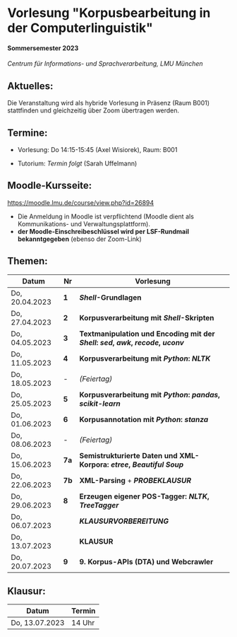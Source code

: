 # Vorlesung "Korpusbearbeitung in der Computerlinguistik"

#### Sommersemester 2023

*Centrum für Informations- und Sprachverarbeitung, LMU München*


## Aktuelles:

Die Veranstaltung wird als hybride Vorlesung in Präsenz (Raum B001) stattfinden und gleichzeitig über Zoom übertragen werden.


## Termine:

- Vorlesung: Do 14:15-15:45 (Axel Wisiorek), Raum: B001

- Tutorium: *Termin folgt* (Sarah Uffelmann)



## Moodle-Kursseite:

https://moodle.lmu.de/course/view.php?id=26894


- Die Anmeldung in Moodle ist verpflichtend (Moodle dient als Kommunikations- und Verwaltungsplattform).
- **der Moodle-Einschreibeschlüssel wird per LSF-Rundmail bekanntgegeben** (ebenso der Zoom-Link)




## Themen:

| Datum  | Nr | Vorlesung | 
| ------------- | ------------- | ------------- | 
|  Do, 20.04.2023 |  **1** | ***Shell*-Grundlagen** |
|  Do, 27.04.2023 |  **2** | **Korpusverarbeitung mit *Shell*-Skripten** |
|  Do, 04.05.2023 |  **3** | **Textmanipulation und Encoding mit der *Shell*:  *sed*, *awk*, *recode*, *uconv*** |
|  Do, 11.05.2023 |  **4** | **Korpusverarbeitung mit *Python*: *NLTK*** |
|  Do, 18.05.2023 |  - | *(Feiertag)*  |
|  Do, 25.05.2023 |  **5** | **Korpusverarbeitung mit *Python*: *pandas*, *scikit-learn*** |
|  Do, 01.06.2023 |  **6** | **Korpusannotation  mit *Python*: *stanza*** |
|  Do, 08.06.2023 | - | *(Feiertag)*  |
|  Do, 15.06.2023 |  **7a** | **Semistrukturierte Daten und XML-Korpora: *etree*, *Beautiful Soup*** |
|  Do, 22.06.2023 |  **7b** |  **XML-Parsing** + ***PROBEKLAUSUR*** |
|  Do, 29.06.2023 |  **8** | **Erzeugen eigener POS-Tagger: *NLTK*, *TreeTagger***
|  Do, 06.07.2023 |   | ***KLAUSURVORBEREITUNG*** |
|  Do, 13.07.2023 |   | **KLAUSUR** |
|  Do, 20.07.2023 |  **9** | **9. Korpus-APIs (DTA) und Webcrawler** |


## Klausur:

| Datum  | Termin | 
| ------------- | ------------- | 
|  Do, 13.07.2023 |  14 Uhr   | 


